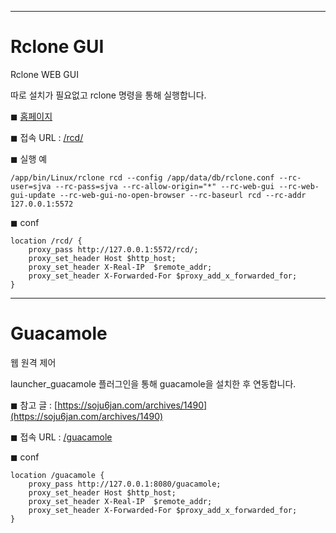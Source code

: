
-----
# Rclone GUI

Rclone WEB GUI

따로 설치가 필요없고 rclone 명령을 통해 실행합니다.

◼ [홈페이지](https://rclone.org/gui/)

◼ 접속 URL : [/rcd/](/rcd/)

◼ 실행 예
```
/app/bin/Linux/rclone rcd --config /app/data/db/rclone.conf --rc-user=sjva --rc-pass=sjva --rc-allow-origin="*" --rc-web-gui --rc-web-gui-update --rc-web-gui-no-open-browser --rc-baseurl rcd --rc-addr 127.0.0.1:5572
```

◼ conf
```
location /rcd/ {
    proxy_pass http://127.0.0.1:5572/rcd/;
    proxy_set_header Host $http_host;            
    proxy_set_header X-Real-IP  $remote_addr;
    proxy_set_header X-Forwarded-For $proxy_add_x_forwarded_for;
}
```


----
# Guacamole

웹 원격 제어

launcher_guacamole 플러그인을 통해 guacamole을 설치한 후 연동합니다. 

◼ 참고 글 : [https://soju6jan.com/archives/1490](https://soju6jan.com/archives/1490)

◼ 접속 URL : [/guacamole](/guacamole)

◼ conf
```
location /guacamole {
    proxy_pass http://127.0.0.1:8080/guacamole;
    proxy_set_header Host $http_host;            
    proxy_set_header X-Real-IP  $remote_addr;
    proxy_set_header X-Forwarded-For $proxy_add_x_forwarded_for;
}
```



